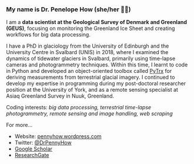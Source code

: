 ### My name is Dr. Penelope How (she/her 🏳️‍🌈) 

I am a **data scientist at the Geological Survey of Denmark and Greenland (GEUS)**, focusing on monitoring the Greenland Ice Sheet and creating workflows for big data processing. 

I have a PhD in glaciology from the University of Edinburgh and the University Centre in Svalbard (UNIS) in 2018, where I examined the dynamics of tidewater glaciers in Svalbard, primarily using time-lapse cameras and photogrammetry techniques. Within this time, I learnt to code in Python and developed an object-oriented toolbox called [PyTrx](https://github.com/PennyHow/PyTrx) for deriving measurements from terrestrial glacial imagery. I continued to develop my expertise in programming during my post-doctoral researcher position at the University of York, and as a remote sensing specialist at Asiaq Greenland Survey in Nuuk, Greenland.

Coding interests: *big data processing, terrestrial time-lapse photogrammetry, remote sensing and image handling, web scraping*

For more…
- Website: [pennyhow.wordpress.com](https://pennyhow.wordpress.com/)
- Twitter: [@DrPennyHow](https://twitter.com/DrPennyHow)
- [Google Scholar](https://scholar.google.com/citations?user=946wHTUAAAAJ&hl=en)
- [ResearchGate](https://www.researchgate.net/profile/Penelope-How)
